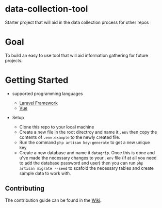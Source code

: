 # data-collection-tool
Starter project that will aid in the data collection process for other repos

# Goal
To build an easy to use tool that will aid information gathering for future projects. 

# Getting Started 

* supported programming languages
	- [Laravel Framework](https://laravel.com/docs/5.4)
	- [Vue](https://vuejs.org)

* Setup 
	- Clone this repo to your local machine
	- Create a new file in the root directroy and name it `.env` then copy the contents of `.env.example` to the newly created file. 
	- Run the command `php artisan key:generate` to get a new unique key
	- Create a new database and name it `datagrip`. Once this is done and u've made the necessary changes to your `.env` file (if at all you need to add the database password and user) then you can run `php artisan migrate --seed` to scafold the necessary tables and create sample data to work with. 


## Contributing

The contribution guide can be found in the [Wiki](https://github.com/street-lights/data-collection-tool/wiki/Welcome).
